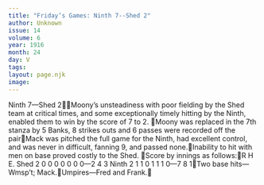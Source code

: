 ```yaml
---
title: "Friday’s Games: Ninth 7--Shed 2"
author: Unknown
issue: 14
volume: 6
year: 1916
month: 24
day: V
tags:
layout: page.njk
image:
---
```

Ninth 7—Shed 2Moony’s unsteadiness with poor fielding by the Shed team at critical times, and some exceptionally timely hitting by the Ninth, enabled them to win by the score of 7 to 2. Moony was replaced in the 7th stanza by 5 Banks, 8 strikes outs and 6 passes were recorded off the pairMack was pitched the full game for the Ninth, had excellent control, and was never in difficult, fanning 9, and passed none.Inability to hit with men on base proved costly to the Shed. Score by innings as follows:R H E. Shed 2 0 0 0 0 0 0 0—2 4 3 Ninth 2 1 1 0 1 1 1 0—7 8 1Two base hits—Wmsp’t; Mack.Umpires—Fred and Frank.
